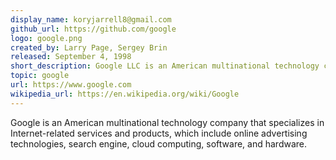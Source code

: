 ```yaml
---
display_name: koryjarrell8@gmail.com
github_url: https://github.com/google
logo: google.png
created_by: Larry Page, Sergey Brin
released: September 4, 1998
short_description: Google LLC is an American multinational technology company that specializes in Internet-related services and products.
topic: google
url: https://www.google.com
wikipedia_url: https://en.wikipedia.org/wiki/Google
---
```

Google is an American multinational technology company that specializes in Internet-related services and products, which include online advertising technologies, search engine, cloud computing, software, and hardware.
